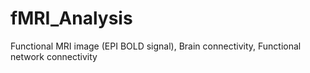 # fMRI_Analysis
Functional MRI image (EPI BOLD signal), Brain connectivity, Functional network connectivity
